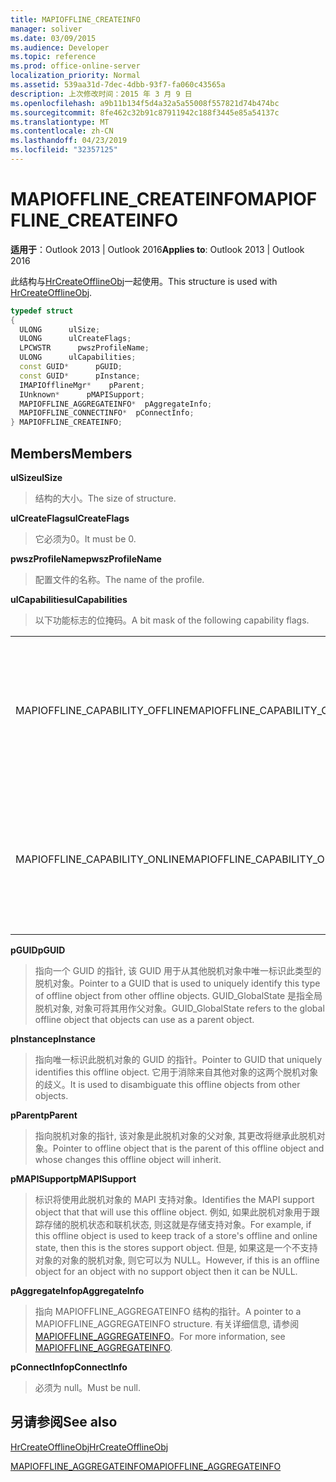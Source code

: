 ```yaml
---
title: MAPIOFFLINE_CREATEINFO
manager: soliver
ms.date: 03/09/2015
ms.audience: Developer
ms.topic: reference
ms.prod: office-online-server
localization_priority: Normal
ms.assetid: 539aa31d-7dec-4dbb-93f7-fa060c43565a
description: 上次修改时间：2015 年 3 月 9 日
ms.openlocfilehash: a9b11b134f5d4a32a5a55008f557821d74b474bc
ms.sourcegitcommit: 8fe462c32b91c87911942c188f3445e85a54137c
ms.translationtype: MT
ms.contentlocale: zh-CN
ms.lasthandoff: 04/23/2019
ms.locfileid: "32357125"
---
```

# <a name="mapiofflinecreateinfo"></a><span data-ttu-id="871f6-103">MAPIOFFLINE_CREATEINFO</span><span class="sxs-lookup"><span data-stu-id="871f6-103">MAPIOFFLINE_CREATEINFO</span></span>

  
  
<span data-ttu-id="871f6-104">**适用于**：Outlook 2013 | Outlook 2016</span><span class="sxs-lookup"><span data-stu-id="871f6-104">**Applies to**: Outlook 2013 | Outlook 2016</span></span> 
  
<span data-ttu-id="871f6-105">此结构与[HrCreateOfflineObj](hrcreateofflineobj.md)一起使用。</span><span class="sxs-lookup"><span data-stu-id="871f6-105">This structure is used with [HrCreateOfflineObj](hrcreateofflineobj.md).</span></span>
  
```cpp
typedef struct
{
  ULONG      ulSize;
  ULONG      ulCreateFlags;
  LPCWSTR      pwszProfileName;
  ULONG      ulCapabilities;
  const GUID*      pGUID;
  const GUID*      pInstance;
  IMAPIOfflineMgr*    pParent;
  IUnknown*      pMAPISupport;
  MAPIOFFLINE_AGGREGATEINFO*  pAggregateInfo;
  MAPIOFFLINE_CONNECTINFO*  pConnectInfo;
} MAPIOFFLINE_CREATEINFO;
```

## <a name="members"></a><span data-ttu-id="871f6-106">Members</span><span class="sxs-lookup"><span data-stu-id="871f6-106">Members</span></span>

 <span data-ttu-id="871f6-107">**ulSize**</span><span class="sxs-lookup"><span data-stu-id="871f6-107">**ulSize**</span></span>
  
> <span data-ttu-id="871f6-108">结构的大小。</span><span class="sxs-lookup"><span data-stu-id="871f6-108">The size of structure.</span></span>
    
 <span data-ttu-id="871f6-109">**ulCreateFlags**</span><span class="sxs-lookup"><span data-stu-id="871f6-109">**ulCreateFlags**</span></span>
  
> <span data-ttu-id="871f6-110">它必须为0。</span><span class="sxs-lookup"><span data-stu-id="871f6-110">It must be 0.</span></span>
    
 <span data-ttu-id="871f6-111">**pwszProfileName**</span><span class="sxs-lookup"><span data-stu-id="871f6-111">**pwszProfileName**</span></span>
  
> <span data-ttu-id="871f6-112">配置文件的名称。</span><span class="sxs-lookup"><span data-stu-id="871f6-112">The name of the profile.</span></span>
    
 <span data-ttu-id="871f6-113">**ulCapabilities**</span><span class="sxs-lookup"><span data-stu-id="871f6-113">**ulCapabilities**</span></span>
  
> <span data-ttu-id="871f6-114">以下功能标志的位掩码。</span><span class="sxs-lookup"><span data-stu-id="871f6-114">A bit mask of the following capability flags.</span></span>
    
|||
|:-----|:-----|
|<span data-ttu-id="871f6-115">MAPIOFFLINE_CAPABILITY_OFFLINE</span><span class="sxs-lookup"><span data-stu-id="871f6-115">MAPIOFFLINE_CAPABILITY_OFFLINE</span></span>  <br/> |<span data-ttu-id="871f6-116">脱机对象能够脱机。</span><span class="sxs-lookup"><span data-stu-id="871f6-116">The offline object is capable of going offline.</span></span>  <br/> |
|<span data-ttu-id="871f6-117">MAPIOFFLINE_CAPABILITY_ONLINE</span><span class="sxs-lookup"><span data-stu-id="871f6-117">MAPIOFFLINE_CAPABILITY_ONLINE</span></span>  <br/> |<span data-ttu-id="871f6-118">脱机对象能够联机。</span><span class="sxs-lookup"><span data-stu-id="871f6-118">The offline object is capable of going online.</span></span>  <br/> |
   
 <span data-ttu-id="871f6-119">**pGUID**</span><span class="sxs-lookup"><span data-stu-id="871f6-119">**pGUID**</span></span>
  
> <span data-ttu-id="871f6-120">指向一个 GUID 的指针, 该 GUID 用于从其他脱机对象中唯一标识此类型的脱机对象。</span><span class="sxs-lookup"><span data-stu-id="871f6-120">Pointer to a GUID that is used to uniquely identify this type of offline object from other offline objects.</span></span> <span data-ttu-id="871f6-121">GUID_GlobalState 是指全局脱机对象, 对象可将其用作父对象。</span><span class="sxs-lookup"><span data-stu-id="871f6-121">GUID_GlobalState refers to the global offline object that objects can use as a parent object.</span></span>
    
 <span data-ttu-id="871f6-122">**pInstance**</span><span class="sxs-lookup"><span data-stu-id="871f6-122">**pInstance**</span></span>
  
> <span data-ttu-id="871f6-123">指向唯一标识此脱机对象的 GUID 的指针。</span><span class="sxs-lookup"><span data-stu-id="871f6-123">Pointer to GUID that uniquely identifies this offline object.</span></span> <span data-ttu-id="871f6-124">它用于消除来自其他对象的这两个脱机对象的歧义。</span><span class="sxs-lookup"><span data-stu-id="871f6-124">It is used to disambiguate this offline objects from other objects.</span></span>
    
 <span data-ttu-id="871f6-125">**pParent**</span><span class="sxs-lookup"><span data-stu-id="871f6-125">**pParent**</span></span>
  
> <span data-ttu-id="871f6-126">指向脱机对象的指针, 该对象是此脱机对象的父对象, 其更改将继承此脱机对象。</span><span class="sxs-lookup"><span data-stu-id="871f6-126">Pointer to offline object that is the parent of this offline object and whose changes this offline object will inherit.</span></span>
    
 <span data-ttu-id="871f6-127">**pMAPISupport**</span><span class="sxs-lookup"><span data-stu-id="871f6-127">**pMAPISupport**</span></span>
  
>  <span data-ttu-id="871f6-128">标识将使用此脱机对象的 MAPI 支持对象。</span><span class="sxs-lookup"><span data-stu-id="871f6-128">Identifies the MAPI support object that that will use this offline object.</span></span> <span data-ttu-id="871f6-129">例如, 如果此脱机对象用于跟踪存储的脱机状态和联机状态, 则这就是存储支持对象。</span><span class="sxs-lookup"><span data-stu-id="871f6-129">For example, if this offline object is used to keep track of a store's offline and online state, then this is the stores support object.</span></span> <span data-ttu-id="871f6-130">但是, 如果这是一个不支持对象的对象的脱机对象, 则它可以为 NULL。</span><span class="sxs-lookup"><span data-stu-id="871f6-130">However, if this is an offline object for an object with no support object then it can be NULL.</span></span> 
    
 <span data-ttu-id="871f6-131">**pAggregateInfo**</span><span class="sxs-lookup"><span data-stu-id="871f6-131">**pAggregateInfo**</span></span>
  
> <span data-ttu-id="871f6-132">指向 MAPIOFFLINE_AGGREGATEINFO 结构的指针。</span><span class="sxs-lookup"><span data-stu-id="871f6-132">A pointer to a MAPIOFFLINE_AGGREGATEINFO structure.</span></span> <span data-ttu-id="871f6-133">有关详细信息, 请参阅[MAPIOFFLINE_AGGREGATEINFO](mapioffline_aggregateinfo.md)。</span><span class="sxs-lookup"><span data-stu-id="871f6-133">For more information, see [MAPIOFFLINE_AGGREGATEINFO](mapioffline_aggregateinfo.md).</span></span>
    
 <span data-ttu-id="871f6-134">**pConnectInfo**</span><span class="sxs-lookup"><span data-stu-id="871f6-134">**pConnectInfo**</span></span>
  
> <span data-ttu-id="871f6-135">必须为 null。</span><span class="sxs-lookup"><span data-stu-id="871f6-135">Must be null.</span></span>
    
## <a name="see-also"></a><span data-ttu-id="871f6-136">另请参阅</span><span class="sxs-lookup"><span data-stu-id="871f6-136">See also</span></span>



[<span data-ttu-id="871f6-137">HrCreateOfflineObj</span><span class="sxs-lookup"><span data-stu-id="871f6-137">HrCreateOfflineObj</span></span>](hrcreateofflineobj.md)
  
[<span data-ttu-id="871f6-138">MAPIOFFLINE_AGGREGATEINFO</span><span class="sxs-lookup"><span data-stu-id="871f6-138">MAPIOFFLINE_AGGREGATEINFO</span></span>](mapioffline_aggregateinfo.md)

